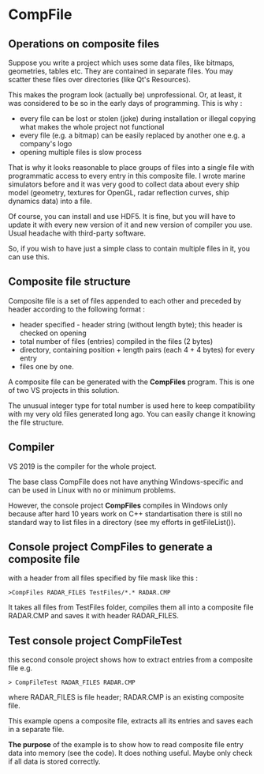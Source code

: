 # CompFile

  Operations on composite files
  -----------------------------

  Suppose you write a project which uses some data files, like bitmaps, 
geometries, tables etc. They are contained in separate files. You may scatter these files
over directories (like Qt's Resources).

  This makes the program look (actually be) unprofessional. Or, at least, it was 
considered to be so in the early days of programming. This is why :

  - every file can be lost or stolen (joke) during installation or illegal copying 
what makes the whole project not functional
  - every file (e.g. a bitmap) can be easily replaced by another one e.g. a company's logo
  - opening multiple files is slow process

  That is why it looks reasonable to place groups of files into a single file with
programmatic access to every entry in this composite file. I wrote marine simulators
before and it was very good to collect data about every ship model (geometry, textures for OpenGL,
radar reflection curves, ship dynamics data) into a file.

  Of course, you can install and use HDF5. It is fine, but you will have
to update it with every new version of it and new version of compiler you use.
Usual headache with third-party software.

  So, if you wish to have just a simple class to contain multiple files in it, 
you can use this.

  Composite file structure
  ------------------------
  
  Composite file is a set of files appended to each other and preceded
by header according to the following format :

  - header specified - header string (without length byte); this header is 
checked on opening
  - total number of files (entries) compiled in the files (2 bytes)
  - directory, containing position + length pairs (each 4 + 4 bytes) for every entry
  - files one by one.

  A composite file can be generated with the <B>CompFiles</B> program. This is one
of two VS projects in this solution.

  The unusual integer type for total number is used here to keep compatibility 
with my very old files generated long ago. You can easily change it knowing the
file structure.

  Compiler
  --------
  VS 2019 is the compiler for the whole project.

  The base class CompFile does not have anything Windows-specific and can be
used in Linux with no or minimum problems. 

  However, the console project <B>CompFiles</B> compiles in Windows only because after hard 10 years work 
on C++ standartisation there is still no standard way to list files in a 
directory (see my efforts in getFileList()).

  Console project CompFiles to generate a composite file
  ------------------------------------------------------
with a header from all files specified by file mask like this :

    >CompFiles RADAR_FILES TestFiles/*.* RADAR.CMP

  It takes all files from TestFiles folder, compiles them all into a
composite file RADAR.CMP and saves it with header RADAR_FILES.

  Test console project CompFileTest
  ---------------------------------

this second console project shows how to extract entries from a composite file e.g.

    > CompFileTest RADAR_FILES RADAR.CMP

where RADAR_FILES is file header; RADAR.CMP is an existing composite file.

  This example opens a composite file, extracts all its entries and saves 
each in a separate file.

  <B>The purpose</B> of the example is to show how to read composite file 
entry data into memory (see the code). It does nothing useful. Maybe only check if all data is stored correctly.
